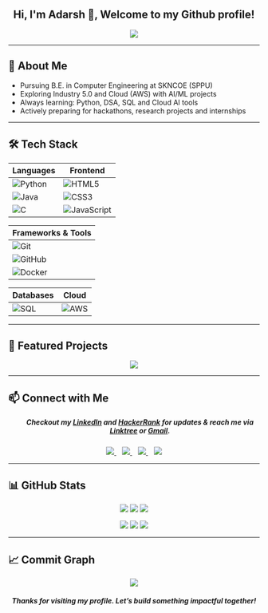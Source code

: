 <h2 align="center">Hi, I'm Adarsh 👋, Welcome to my Github profile!</h2>

<p align="center">
  <img src="https://readme-typing-svg.herokuapp.com?font=JetBrains+Mono&color=1E90FF&size=22&center=true&vCenter=true&width=600&lines=Compiling+dreams+into+reality..." />
</p>

---

## 🚀 About Me
<ul>
<li> Pursuing B.E. in Computer Engineering at SKNCOE (SPPU)</li>
<li> Exploring Industry 5.0 and Cloud (AWS) with AI/ML projects</li>   
<li> Always learning: Python, DSA, SQL and Cloud AI tools</li>  
<li> Actively preparing for hackathons, research projects and internships</li> 
</ul>

---

## 🛠️ Tech Stack  

<p align="center">
  
| **Languages** | **Frontend** |
|---------------|--------------|
| ![Python](https://img.shields.io/badge/Python-3776AB?style=flat-square&logo=python&logoColor=white) | ![HTML5](https://img.shields.io/badge/HTML5-E34F26?style=flat-square&logo=html5&logoColor=white) |
| ![Java](https://img.shields.io/badge/Java-007396?style=flat-square&logo=java&logoColor=white) | ![CSS3](https://img.shields.io/badge/CSS3-1572B6?style=flat-square&logo=css3&logoColor=white) |
| ![C](https://img.shields.io/badge/C-A8B9CC?style=flat-square&logo=c&logoColor=white) | ![JavaScript](https://img.shields.io/badge/JavaScript-F7DF1E?style=flat-square&logo=javascript&logoColor=black) |

| **Frameworks & Tools** |
|-------------------------|
| ![Git](https://img.shields.io/badge/Git-F05032?style=flat-square&logo=git&logoColor=white) |
| ![GitHub](https://img.shields.io/badge/GitHub-181717?style=flat-square&logo=github&logoColor=white) |
| ![Docker](https://img.shields.io/badge/Docker-2496ED?style=flat-square&logo=docker&logoColor=white) |

| **Databases** | **Cloud** |
|---------------|-----------|
| ![SQL](https://img.shields.io/badge/SQL-4479A1?style=flat-square&logo=mysql&logoColor=white) | ![AWS](https://img.shields.io/badge/AWS-232F3E?style=flat-square&logo=amazon-aws&logoColor=white) |

</p>

---

## 📌 Featured Projects

<p align="center">
  <a href="https://github.com/AdarshZolekar/SMS-Spam-Detection">
    <img src="https://github-readme-stats.vercel.app/api/pin/?username=AdarshZolekar&repo=SMS-Spam-Detection&theme=transparent" />
  </a>
</p>

---

## 📫 Connect with Me    

<h5 align="center">
   <ul>
  Checkout my <a href="https://www.linkedin.com/in/adarshzolekar">LinkedIn</a> and <a href="https://www.hackerrank.com/profile/adarshzolekar">HackerRank</a> for updates
  & reach me via <a href="https://linktr.ee/AdarshZolekar">Linktree</a> or <a href="mailto:adarshzolekar90@gmail.com">Gmail</a>.
</ul>
</h5>
<p align="center">
  <a href="https://www.linkedin.com/in/adarshzolekar">
    <img src="https://img.shields.io/badge/LinkedIn-0A66C2?logo=linkedin&logoColor=white" />
  </a>
  &nbsp;&nbsp;
  <a href="https://linktr.ee/AdarshZolekar">
    <img src="https://img.shields.io/badge/Linktree-39E09B?logo=linktree&logoColor=white" />
  </a>
  &nbsp;&nbsp;
  <a href="https://www.hackerrank.com/profile/adarshzolekar">
    <img src="https://img.shields.io/badge/HackerRank-2EC866?logo=hackerrank&logoColor=white" />
  </a>
  &nbsp;&nbsp;
  <a href="mailto:adarshzolekar90@gmail.com">
    <img src="https://img.shields.io/badge/Gmail-EA4335?logo=gmail&logoColor=white" />
  </a>
</p>

---

## 📊 GitHub Stats  

<p align="center">
  <img src="https://github-readme-stats.vercel.app/api?username=AdarshZolekar&show_icons=true&rank_icon=github&theme=transparent" />
  <img src="https://github-readme-stats.vercel.app/api/top-langs/?username=AdarshZolekar&layout=compact&theme=transparent" />
  <img src="https://github-readme-streak-stats.herokuapp.com/?user=AdarshZolekar&theme=radical&background=00000000" />
</p>

<p align="center">
  <img src="https://img.shields.io/github/followers/AdarshZolekar?style=social" />
  <img src="https://img.shields.io/github/stars/AdarshZolekar?style=social" />
  <img src="https://komarev.com/ghpvc/?username=AdarshZolekar&color=brightgreen" />
</p>

---

## 📈 Commit Graph  

<p align="center">
  <img src="https://github-readme-activity-graph.vercel.app/graph?username=AdarshZolekar&theme=transparent&hide_border=true" />
</p>

<h5 align="center">
Thanks for visiting my profile. Let’s build something impactful together!
</h5>
